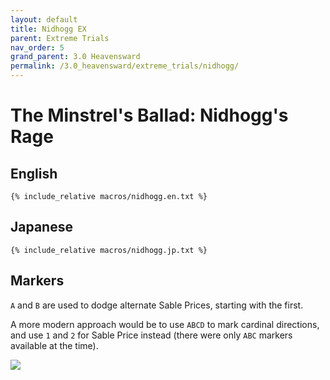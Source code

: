 ```yaml
---
layout: default
title: Nidhogg EX
parent: Extreme Trials
nav_order: 5
grand_parent: 3.0 Heavensward
permalink: /3.0_heavensward/extreme_trials/nidhogg/
---
```


# The Minstrel's Ballad: Nidhogg's Rage

## English
```
{% include_relative macros/nidhogg.en.txt %}
```

## Japanese
```
{% include_relative macros/nidhogg.jp.txt %}
```

## Markers

`A` and `B` are used to dodge alternate Sable Prices, starting with the first.

A more modern approach would be to use `ABCD` to mark cardinal directions, and use `1` and `2` for Sable Price instead (there were only `ABC` markers available at the time).

![](images/markers.jpg)
